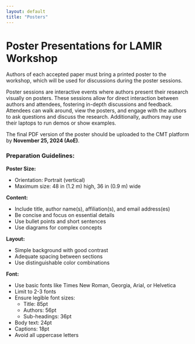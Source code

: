 ```yaml
---
layout: default
title: "Posters"
---
```


# Poster Presentations for LAMIR Workshop

Authors of each accepted paper must bring a printed poster to the workshop,
which will be used for discussions during the poster sessions.

Poster sessions are interactive events where authors present their research
visually on posters. These sessions allow for direct interaction between authors
and attendees, fostering in-depth discussions and feedback. Attendees can walk
around, view the posters, and engage with the authors to ask questions and
discuss the research. Additionally, authors may use their laptops to run demos
or show examples.

The final PDF version of the poster should be uploaded to the CMT platform by
**November 25, 2024 (AoE)**.

### Preparation Guidelines:

**Poster Size:**
* Orientation: Portrait (vertical)
* Maximum size: 48 in (1.2 m) high, 36 in (0.9 m) wide

**Content:**
* Include title, author name(s), affiliation(s), and email address(es)
* Be concise and focus on essential details
* Use bullet points and short sentences
* Use diagrams for complex concepts

**Layout:**
* Simple background with good contrast
* Adequate spacing between sections
* Use distinguishable color combinations

**Font:**
* Use basic fonts like Times New Roman, Georgia, Arial, or Helvetica
* Limit to 2-3 fonts
* Ensure legible font sizes:
	* Title: 85pt
	* Authors: 56pt
	* Sub-headings: 36pt
* Body text: 24pt
* Captions: 18pt
* Avoid all uppercase letters
